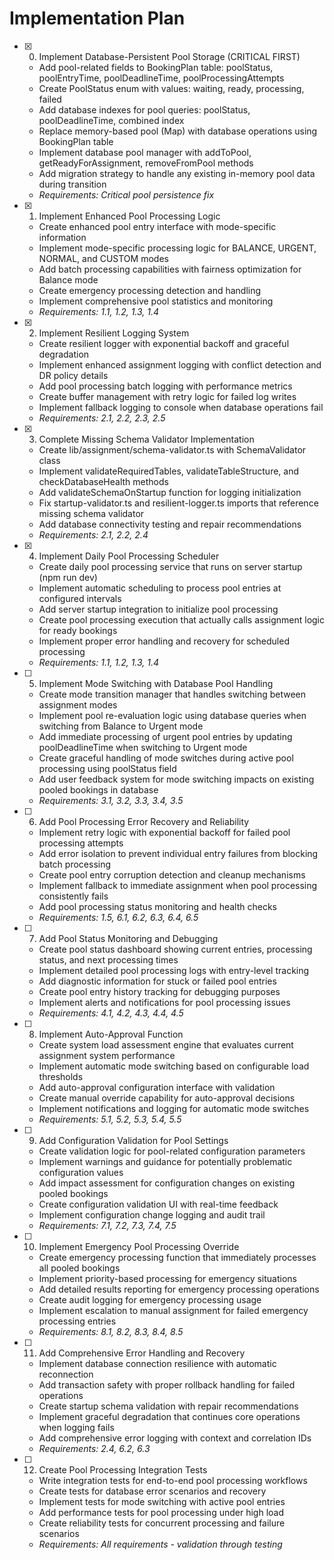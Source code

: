 # Implementation Plan

- [x] 0. Implement Database-Persistent Pool Storage (CRITICAL FIRST)
  - Add pool-related fields to BookingPlan table: poolStatus, poolEntryTime, poolDeadlineTime, poolProcessingAttempts
  - Create PoolStatus enum with values: waiting, ready, processing, failed
  - Add database indexes for pool queries: poolStatus, poolDeadlineTime, combined index
  - Replace memory-based pool (Map) with database operations using BookingPlan table
  - Implement database pool manager with addToPool, getReadyForAssignment, removeFromPool methods
  - Add migration strategy to handle any existing in-memory pool data during transition
  - _Requirements: Critical pool persistence fix_

- [x] 1. Implement Enhanced Pool Processing Logic
  - Create enhanced pool entry interface with mode-specific information
  - Implement mode-specific processing logic for BALANCE, URGENT, NORMAL, and CUSTOM modes
  - Add batch processing capabilities with fairness optimization for Balance mode
  - Create emergency processing detection and handling
  - Implement comprehensive pool statistics and monitoring
  - _Requirements: 1.1, 1.2, 1.3, 1.4_

- [x] 2. Implement Resilient Logging System
  - Create resilient logger with exponential backoff and graceful degradation
  - Implement enhanced assignment logging with conflict detection and DR policy details
  - Add pool processing batch logging with performance metrics
  - Create buffer management with retry logic for failed log writes
  - Implement fallback logging to console when database operations fail
  - _Requirements: 2.1, 2.2, 2.3, 2.5_

- [x] 3. Complete Missing Schema Validator Implementation








  - Create lib/assignment/schema-validator.ts with SchemaValidator class
  - Implement validateRequiredTables, validateTableStructure, and checkDatabaseHealth methods
  - Add validateSchemaOnStartup function for logging initialization
  - Fix startup-validator.ts and resilient-logger.ts imports that reference missing schema validator
  - Add database connectivity testing and repair recommendations
  - _Requirements: 2.1, 2.2, 2.4_

- [x] 4. Implement Daily Pool Processing Scheduler




  - Create daily pool processing service that runs on server startup (npm run dev)
  - Implement automatic scheduling to process pool entries at configured intervals
  - Add server startup integration to initialize pool processing
  - Create pool processing execution that actually calls assignment logic for ready bookings
  - Implement proper error handling and recovery for scheduled processing
  - _Requirements: 1.1, 1.2, 1.3, 1.4_

- [ ] 5. Implement Mode Switching with Database Pool Handling






  - Create mode transition manager that handles switching between assignment modes
  - Implement pool re-evaluation logic using database queries when switching from Balance to Urgent mode
  - Add immediate processing of urgent pool entries by updating poolDeadlineTime when switching to Urgent mode
  - Create graceful handling of mode switches during active pool processing using poolStatus field
  - Add user feedback system for mode switching impacts on existing pooled bookings in database
  - _Requirements: 3.1, 3.2, 3.3, 3.4, 3.5_

- [ ] 6. Add Pool Processing Error Recovery and Reliability
  - Implement retry logic with exponential backoff for failed pool processing attempts
  - Add error isolation to prevent individual entry failures from blocking batch processing
  - Create pool entry corruption detection and cleanup mechanisms
  - Implement fallback to immediate assignment when pool processing consistently fails
  - Add pool processing status monitoring and health checks
  - _Requirements: 1.5, 6.1, 6.2, 6.3, 6.4, 6.5_

- [ ] 7. Add Pool Status Monitoring and Debugging
  - Create pool status dashboard showing current entries, processing status, and next processing times
  - Implement detailed pool processing logs with entry-level tracking
  - Add diagnostic information for stuck or failed pool entries
  - Create pool entry history tracking for debugging purposes
  - Implement alerts and notifications for pool processing issues
  - _Requirements: 4.1, 4.2, 4.3, 4.4, 4.5_

- [ ] 8. Implement Auto-Approval Function
  - Create system load assessment engine that evaluates current assignment system performance
  - Implement automatic mode switching based on configurable load thresholds
  - Add auto-approval configuration interface with validation
  - Create manual override capability for auto-approval decisions
  - Implement notifications and logging for automatic mode switches
  - _Requirements: 5.1, 5.2, 5.3, 5.4, 5.5_

- [ ] 9. Add Configuration Validation for Pool Settings
  - Create validation logic for pool-related configuration parameters
  - Implement warnings and guidance for potentially problematic configuration values
  - Add impact assessment for configuration changes on existing pooled bookings
  - Create configuration validation UI with real-time feedback
  - Implement configuration change logging and audit trail
  - _Requirements: 7.1, 7.2, 7.3, 7.4, 7.5_

- [ ] 10. Implement Emergency Pool Processing Override
  - Create emergency processing function that immediately processes all pooled bookings
  - Implement priority-based processing for emergency situations
  - Add detailed results reporting for emergency processing operations
  - Create audit logging for emergency processing usage
  - Implement escalation to manual assignment for failed emergency processing entries
  - _Requirements: 8.1, 8.2, 8.3, 8.4, 8.5_

- [ ] 11. Add Comprehensive Error Handling and Recovery
  - Implement database connection resilience with automatic reconnection
  - Add transaction safety with proper rollback handling for failed operations
  - Create startup schema validation with repair recommendations
  - Implement graceful degradation that continues core operations when logging fails
  - Add comprehensive error logging with context and correlation IDs
  - _Requirements: 2.4, 6.2, 6.3_

- [ ] 12. Create Pool Processing Integration Tests
  - Write integration tests for end-to-end pool processing workflows
  - Create tests for database error scenarios and recovery
  - Implement tests for mode switching with active pool entries
  - Add performance tests for pool processing under high load
  - Create reliability tests for concurrent processing and failure scenarios
  - _Requirements: All requirements - validation through testing_